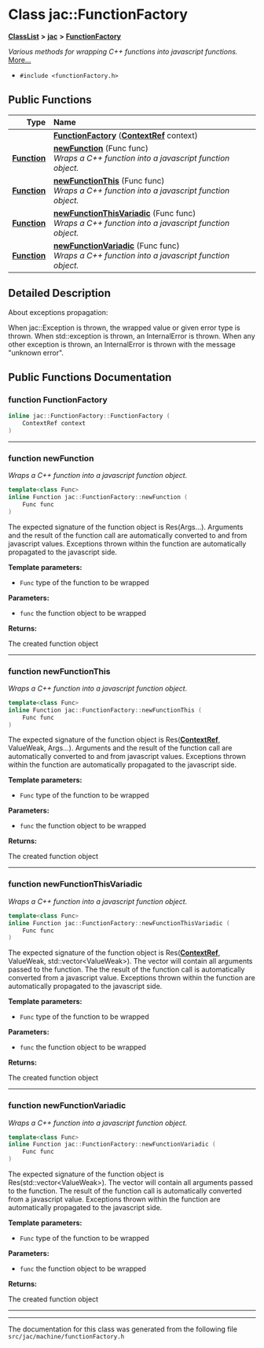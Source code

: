 

# Class jac::FunctionFactory



[**ClassList**](annotated.md) **>** [**jac**](namespacejac.md) **>** [**FunctionFactory**](classjac_1_1FunctionFactory.md)



_Various methods for wrapping C++ functions into javascript functions._ [More...](#detailed-description)

* `#include <functionFactory.h>`





































## Public Functions

| Type | Name |
| ---: | :--- |
|   | [**FunctionFactory**](#function-functionfactory) ([**ContextRef**](classjac_1_1ContextRef.md) context) <br> |
|  [**Function**](classjac_1_1FunctionWrapper.md) | [**newFunction**](#function-newfunction) (Func func) <br>_Wraps a C++ function into a javascript function object._  |
|  [**Function**](classjac_1_1FunctionWrapper.md) | [**newFunctionThis**](#function-newfunctionthis) (Func func) <br>_Wraps a C++ function into a javascript function object._  |
|  [**Function**](classjac_1_1FunctionWrapper.md) | [**newFunctionThisVariadic**](#function-newfunctionthisvariadic) (Func func) <br>_Wraps a C++ function into a javascript function object._  |
|  [**Function**](classjac_1_1FunctionWrapper.md) | [**newFunctionVariadic**](#function-newfunctionvariadic) (Func func) <br>_Wraps a C++ function into a javascript function object._  |




























## Detailed Description


About exceptions propagation:


When jac::Exception is thrown, the wrapped value or given error type is thrown. When std::exception is thrown, an InternalError is thrown. When any other exception is thrown, an InternalError is thrown with the message "unknown error". 


    
## Public Functions Documentation




### function FunctionFactory 

```C++
inline jac::FunctionFactory::FunctionFactory (
    ContextRef context
) 
```




<hr>



### function newFunction 

_Wraps a C++ function into a javascript function object._ 
```C++
template<class Func>
inline Function jac::FunctionFactory::newFunction (
    Func func
) 
```



The expected signature of the function object is Res(Args...). Arguments and the result of the function call are automatically converted to and from javascript values. Exceptions thrown within the function are automatically propagated to the javascript side.




**Template parameters:**


* `Func` type of the function to be wrapped 



**Parameters:**


* `func` the function object to be wrapped 



**Returns:**

The created function object 





        

<hr>



### function newFunctionThis 

_Wraps a C++ function into a javascript function object._ 
```C++
template<class Func>
inline Function jac::FunctionFactory::newFunctionThis (
    Func func
) 
```



The expected signature of the function object is Res([**ContextRef**](classjac_1_1ContextRef.md), ValueWeak, Args...). Arguments and the result of the function call are automatically converted to and from javascript values. Exceptions thrown within the function are automatically propagated to the javascript side.




**Template parameters:**


* `Func` type of the function to be wrapped 



**Parameters:**


* `func` the function object to be wrapped 



**Returns:**

The created function object 





        

<hr>



### function newFunctionThisVariadic 

_Wraps a C++ function into a javascript function object._ 
```C++
template<class Func>
inline Function jac::FunctionFactory::newFunctionThisVariadic (
    Func func
) 
```



The expected signature of the function object is Res([**ContextRef**](classjac_1_1ContextRef.md), ValueWeak, std::vector&lt;ValueWeak&gt;). The vector will contain all arguments passed to the function. The the result of the function call is automatically converted from a javascript value. Exceptions thrown within the function are automatically propagated to the javascript side.




**Template parameters:**


* `Func` type of the function to be wrapped 



**Parameters:**


* `func` the function object to be wrapped 



**Returns:**

The created function object 





        

<hr>



### function newFunctionVariadic 

_Wraps a C++ function into a javascript function object._ 
```C++
template<class Func>
inline Function jac::FunctionFactory::newFunctionVariadic (
    Func func
) 
```



The expected signature of the function object is Res(std::vector&lt;ValueWeak&gt;). The vector will contain all arguments passed to the function. The result of the function call is automatically converted from a javascript value. Exceptions thrown within the function are automatically propagated to the javascript side.




**Template parameters:**


* `Func` type of the function to be wrapped 



**Parameters:**


* `func` the function object to be wrapped 



**Returns:**

The created function object 





        

<hr>

------------------------------
The documentation for this class was generated from the following file `src/jac/machine/functionFactory.h`

